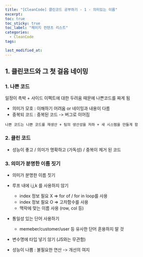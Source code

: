 ```yaml
---
title: "[CleanCode] 클린코드 공부하기 - 1 - 의미있는 이름"
excerpt:
toc: true
toc_sticky: true
toc_label: "페이지 컨텐츠 리스트"
categories:
  - CleanCode
tags:

last_modified_at:
---
```


## **1. 클린코드와 그 첫 걸음 네이밍**

### 1. 나쁜 코드

일정이 촉박 + 사이드 이펙트에 대한 두려움 때문에 나쁜코드를 짜게 됨

- 의미가 모호 : 이해하기 어려움 or 네이밍과 내용이 다름
- 중복되 코드 : 중복된 코드 -> 버그로 이어짐

`나쁜 코드는 나쁜 코드를 재생산 + 팀의 생산성을 저하 + 새 시스템을 만들게 함`

### 2. 클린 코드

- 성능이 좋고 / 의미가 명확하고 (가독성) / 중복이 제거 된 코드

### 3. 의미가 분명한 이름 짓기

- 의미가 분명한 이름 짓기

- 루프 내에 i,j,k 를 사용하지 않기

  - index 정보 필요 X => for of / for in loop를 사용
  - index 정보 필요 O => 고차함수를 사용
  - 맥락에 맞는 이름 사용 (row, col 등)

- 통일성 있는 단어 사용하기

  - memeber/customer/user 등 유사한 단어 혼용하지 말 것

- 변수명에 타입 넣기 않기 (JS와는 무관함)
- 성능이 나쁨 : 불필요한 연산 -> 개선의 여지

